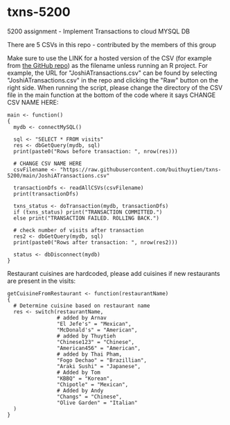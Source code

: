 # txns-5200

5200 assignment - Implement Transactions to cloud MYSQL DB

There are 5 CSVs in this repo - contributed by the members of this group

Make sure to use the LINK for a hosted version of the CSV (for example from [the GitHub repo](https://github.com/buithuytien/txns-5200)) as the filename unless running an R project. For example, the URL for "JoshiATransactions.csv" can be found by selecting "JoshiATransactions.csv" in the repo and clicking the "Raw" button on the right side.
When running the script, please change the directory of the CSV file in the main function at the bottom of the code where it says CHANGE CSV NAME HERE:

```
main <- function()
{
  mydb <- connectMySQL()

  sql <- "SELECT * FROM visits"
  res <- dbGetQuery(mydb, sql)
  print(paste0("Rows before transaction: ", nrow(res)))

  # CHANGE CSV NAME HERE
  csvFilename <- "https://raw.githubusercontent.com/buithuytien/txns-5200/main/JoshiATransactions.csv"

  transactionDfs <- readAllCSVs(csvFilename)
  print(transactionDfs)

  txns_status <- doTransaction(mydb, transactionDfs)
  if (txns_status) print("TRANSACTION COMMITTED.")
  else print("TRANSACTION FAILED. ROLLING BACK.")

  # check number of visits after transaction
  res2 <- dbGetQuery(mydb, sql)
  print(paste0("Rows after transaction: ", nrow(res2)))

  status <- dbDisconnect(mydb)
}
```

Restaurant cuisines are hardcoded, please add cuisines if new restaurants are present in the visits:

```
getCuisineFromRestaurant <- function(restaurantName)
{
  # Determine cuisine based on restaurant name
  res <- switch(restaurantName,
                # added by Arnav
                "El Jefe's" = "Mexican",
                "McDonald's" = "American",
                # added by Thuytieh
                "Chinese123" = "Chinese",
                "American456" = "American",
                # added by Thai Pham,
                "Fogo Dechao" = "Brazillian",
                "Araki Sushi" = "Japanese",
                # Added by Tom
                "KBBQ" = "Korean",
                "Chipotle" = "Mexican",
                # Added by Andy
                "Changs" = "Chinese",
                "Olive Garden" = "Italian"
  )
}
```
